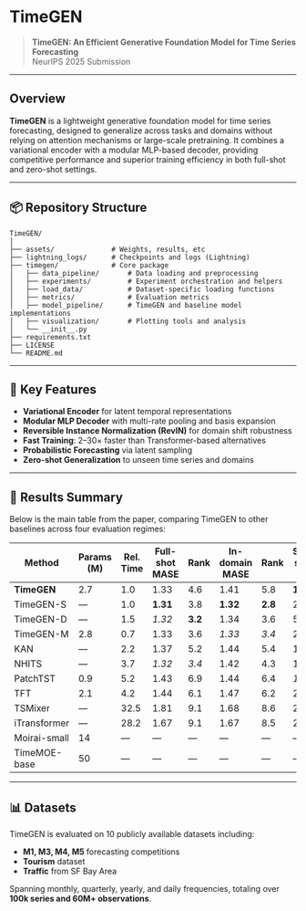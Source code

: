 # TimeGEN

> **TimeGEN: An Efficient Generative Foundation Model for Time Series Forecasting**  
> NeurIPS 2025 Submission

---

## Overview

**TimeGEN** is a lightweight generative foundation model for time series forecasting, designed to generalize across tasks and domains without relying on attention mechanisms or large-scale pretraining. It combines a variational encoder with a modular MLP-based decoder, providing competitive performance and superior training efficiency in both full-shot and zero-shot settings.

---

## 📦 Repository Structure


```
TimeGEN/
│
├── assets/              # Weights, results, etc
├── lightning_logs/      # Checkpoints and logs (Lightning)
├── timegen/             # Core package
│   ├── data_pipeline/       # Data loading and preprocessing
│   ├── experiments/         # Experiment orchestration and helpers
│   ├── load_data/           # Dataset-specific loading functions
│   ├── metrics/             # Evaluation metrics
│   ├── model_pipeline/      # TimeGEN and baseline model implementations
│   ├── visualization/       # Plotting tools and analysis
│   └── __init__.py
├── requirements.txt
├── LICENSE
└── README.md
```


---

## 🧠 Key Features

- **Variational Encoder** for latent temporal representations  
- **Modular MLP Decoder** with multi-rate pooling and basis expansion  
- **Reversible Instance Normalization (RevIN)** for domain shift robustness  
- **Fast Training**: 2–30× faster than Transformer-based alternatives  
- **Probabilistic Forecasting** via latent sampling  
- **Zero-shot Generalization** to unseen time series and domains  

---

## 🧪 Results Summary

Below is the main table from the paper, comparing TimeGEN to other baselines across four evaluation regimes:

| Method         | Params (M) | Rel. Time | Full-shot MASE | Rank | In-domain MASE | Rank | Single-source MASE | Rank | Multi-source MASE | Rank |
|----------------|-------------|-----------|------------------|------|------------------|------|----------------------|------|---------------------|------|
| **TimeGEN**     | 2.7         | 1.0       | 1.33             | 4.6  | 1.41             | 5.8  | **1.93**             | **3.8**  | **1.55**             | **2.4**  |
| TimeGEN-S       | —           | 1.0       | **1.31**         | 3.8  | **1.32**         | **2.8**  | 2.50                 | 5.6  | —                   | —    |
| TimeGEN-D       | —           | 1.5       | _1.32_           | **3.2**  | 1.34             | 3.6  | 5.97                 | 5.7  | —                   | —    |
| TimeGEN-M       | 2.8         | 0.7       | 1.33             | 3.6  | _1.33_           | _3.4_  | 2.72                 | _4.5_  | 1.98                 | _2.5_  |
| KAN             | —           | 2.2       | 1.37             | 5.2  | 1.44             | 5.4  | 11.12                | 6.2  | —                   | —    |
| NHITS           | —           | 3.7       | _1.32_           | _3.4_  | 1.42             | 4.3  | 166.95               | 6.6  | —                   | —    |
| PatchTST        | 0.9         | 5.2       | 1.43             | 6.9  | 1.44             | 6.4  | _1.99_               | 4.5  | 1.62                 | 3.5  |
| TFT             | 2.1         | 4.2       | 1.44             | 6.1  | 1.47             | 6.2  | 2.17                 | 5.0  | 1.70                 | 4.1  |
| TSMixer         | —           | 32.5      | 1.81             | 9.1  | 1.68             | 8.6  | 2.16                 | 6.3  | —                   | —    |
| iTransformer    | —           | 28.2      | 1.67             | 9.1  | 1.67             | 8.5  | 2.43                 | 6.7  | —                   | —    |
| Moirai-small    | 14          | —         | —                | —    | —                | —    | —                    | —    | _1.61_               | 3.3  |
| TimeMOE-base    | 50          | —         | —                | —    | —                | —    | —                    | —    | 1.83                 | 5.2  |

---

## 📊 Datasets

TimeGEN is evaluated on 10 publicly available datasets including:

- **M1, M3, M4, M5** forecasting competitions
- **Tourism** dataset
- **Traffic** from SF Bay Area

Spanning monthly, quarterly, yearly, and daily frequencies, totaling over **100k series and 60M+ observations**.
